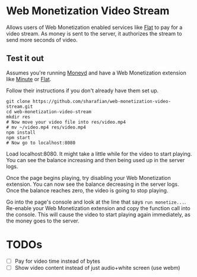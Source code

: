 # Web Monetization Video Stream

Allows users of Web Monetization enabled services like
[Flat](https://getflat.com) to pay for a video stream. As money is sent to the
server, it authorizes the stream to send more seconds of video.

## Test it out

Assumes you're running [Moneyd](https://github.com/interledgerjs/moneyd-xrp) and
have a Web Monetization extension like [Minute](https://github.com/sharafian/minute)
or [Flat](https://getflat.com).

Follow their instructions if you don't already have them set up.

```
git clone https://github.com/sharafian/web-monetization-video-stream.git
cd web-monetization-video-stream
mkdir res
# Now move your video file into res/video.mp4
# mv ~/video.mp4 res/video.mp4
npm install
npm start
# Now go to localhost:8080
```

Load localhost:8080. It might take a little while for the video to start playing.
You can see the balance increasing and then being used up in the server logs.

Once the page begins playing, try disabling your Web Monetization extension. You
can now see the balance decreasing in the server logs. Once the balance reaches zero,
the video is going to stop playing.

Go into the page's console and look at the line that says `run monetize...`.
Re-enable your Web Monetization extension and copy the function call into the
console. This will cause the video to start playing again immediately, as the money
goes to the server.

# TODOs

- [ ] Pay for video time instead of bytes
- [ ] Show video content instead of just audio+white screen (use webm)
